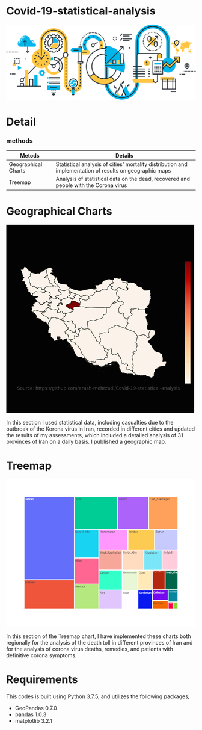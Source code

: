 # Covid-19-statistical-analysis
<img src="/Temp(Not_Important)/screenshots/s2.png" width="whatever" height="whatever">

# Detail

### methods

| Metods  | Details |
| ------------- | ------------- |
| Geographical Charts  | Statistical analysis of cities' mortality distribution and implementation of results on geographic maps |
| Treemap   | Analysis of statistical data on the dead, recovered and people with the Corona virus  |

# Geographical Charts

![](/Temp(Not_Important)/Gifs/GeoMapGif.gif)

In this section I used statistical data, including casualties due to the outbreak of the Korona virus in Iran, recorded in different cities and updated the results of my assessments, which included a detailed analysis of 31 provinces of Iran on a daily basis. I published a geographic map.

# Treemap

<img src="/iran/treemap/Plots_PNG/2020-03-26/All_province_Active.png" width="1000">

In this section of the Treemap chart, I have implemented these charts both regionally for the analysis of the death toll in different provinces of Iran and for the analysis of corona virus deaths, remedies, and patients with definitive corona symptoms.

# Requirements

This codes is built using Python 3.7.5, and utilizes the following packages;

- GeoPandas 0.7.0
- pandas 1.0.3
- matplotlib 3.2.1

